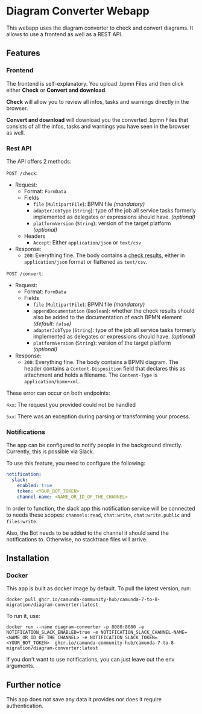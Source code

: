 # Diagram Converter Webapp

This webapp uses the diagram converter to check and convert diagrams. It allows
to use a frontend as well as a REST API.

## Features

### Frontend

The frontend is self-explanatory. You upload .bpmn Files and then click either
**Check** or **Convert and download**.

**Check** will allow you to review all infos, tasks and warnings directly in the
browser.

**Convert and download** will download you the converted .bpmn Files that
consists of all the infos, tasks and warnings you have seen in the browser as
well.

### Rest API

The API offers 2 methods:

`POST /check`:

- Request:
  - Format: `FormData`
  - Fields
    - `file` (`MultipartFile`): BPMN file _(mandatory)_
    - `adapterJobType` (`String`): type of the job all service tasks formerly
      implemented as delegates or expressions should have. _(optional)_
    - `platformVersion` (`String`): version of the target platform _(optional)_
  - Headers
    - `Accept`: Either `application/json` or `text/csv`
- Response:
  - `200`: Everything fine. The body contains a
    [check results](../core/src/main/java/org/camunda/community/migration/converter/BpmnDiagramCheckResult.java),
    either in `application/json` format or flattened as `text/csv`.

`POST /convert`:

- Request:
  - Format: `FormData`
  - Fields
    - `file` (`MultipartFile`): BPMN file _(mandatory)_
    - `appendDocumentation` (`Boolean`): whether the check results should also
      be added to the documentation of each BPMN element _(default: `false`)_
    - `adapterJobType` (`String`): type of the job all service tasks formerly
      implemented as delegates or expressions should have. _(optional)_
    - `platformVersion` (`String`): version of the target platform _(optional)_
- Response:
  - `200`: Everything fine. The body contains a BPMN diagram. The header
    contains a `Content-Disposition` field that declares this as attachment and
    holds a filename. The `Content-Type` is `application/bpmn+xml`.

These error can occur on both endpoints:

`4xx`: The request you provided could not be handled

`5xx`: There was an exception during parsing or transforming your process.

### Notifications

The app can be configured to notify people in the background directly.
Currently, this is possible via Slack.

To use this feature, you need to configure the following:

```yaml
notification:
  slack:
    enabled: true
    token: <YOUR_BOT_TOKEN>
    channel-name: <NAME_OR_ID_OF_THE_CHANNEL>
```

In order to function, the slack app this notification service will be connected
to needs these scopes: `channels:read`, `chat:write`, `chat:write.public` and
`files:write`.

Also, the Bot needs to be added to the channel it should send the notifications
to. Otherwise, no stacktrace files will arrive.

## Installation

### Docker

This app is built as docker image by default. To pull the latest version, run:

```shell
docker pull ghcr.io/camunda-community-hub/camunda-7-to-8-migration/diagram-converter:latest
```

To run it, use:

```shell
docker run --name diagram-converter -p 8080:8080 -e NOTIFICATION_SLACK_ENABLED=true -e NOTIFICATION_SLACK_CHANNEL-NAME=<NAME_OR_ID_OF_THE_CHANNEL> -e NOTIFICATION_SLACK_TOKEN=<YOUR_BOT_TOKEN>  ghcr.io/camunda-community-hub/camunda-7-to-8-migration/diagram-converter:latest
```

If you don't want to use notifications, you can just leave out the env
arguments.

## Further notice

This app does not save any data it provides nor does it require authentication.
